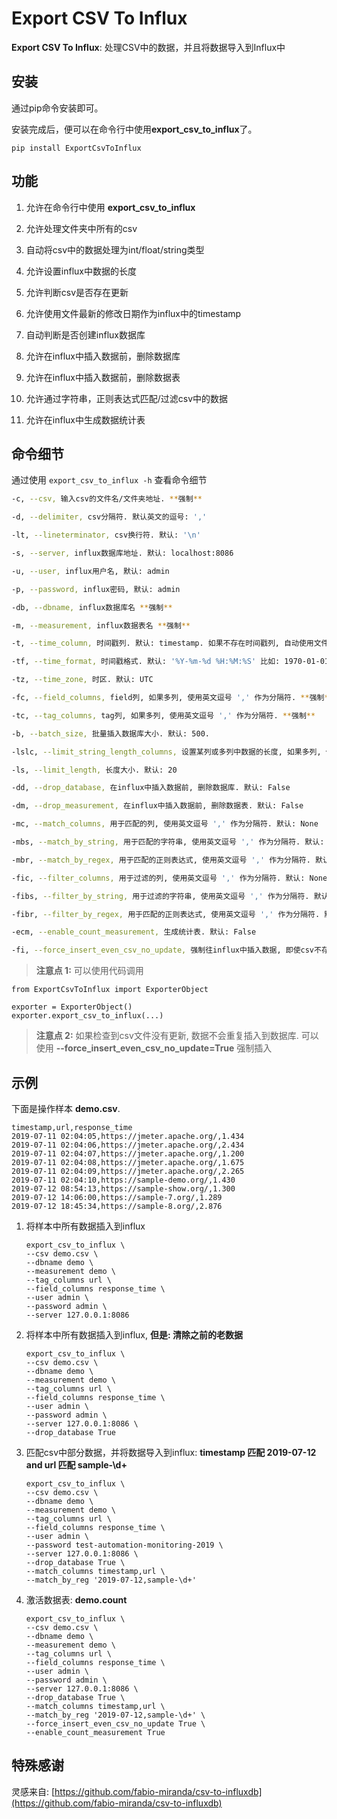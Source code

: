Export CSV To Influx
====================

**Export CSV To Influx**: 处理CSV中的数据，并且将数据导入到Influx中

## 安装
通过pip命令安装即可。

安装完成后，便可以在命令行中使用**export_csv_to_influx**了。

```
pip install ExportCsvToInflux
```

## 功能

1. 允许在命令行中使用 **export_csv_to_influx**

2. 允许处理文件夹中所有的csv

3. 自动将csv中的数据处理为int/float/string类型

4. 允许设置influx中数据的长度

5. 允许判断csv是否存在更新

6. 允许使用文件最新的修改日期作为influx中的timestamp

7. 自动判断是否创建influx数据库

8. 允许在influx中插入数据前，删除数据库

9. 允许在influx中插入数据前，删除数据表

10. 允许通过字符串，正则表达式匹配/过滤csv中的数据

11. 允许在influx中生成数据统计表

## 命令细节

通过使用 `export_csv_to_influx -h` 查看命令细节

```bash
-c, --csv, 输入csv的文件名/文件夹地址. **强制**

-d, --delimiter, csv分隔符. 默认英文的逗号: ','

-lt, --lineterminator, csv换行符. 默认: '\n'

-s, --server, influx数据库地址. 默认: localhost:8086

-u, --user, influx用户名, 默认: admin

-p, --password, influx密码, 默认: admin

-db, --dbname, influx数据库名 **强制**

-m, --measurement, influx数据表名 **强制**

-t, --time_column, 时间戳列. 默认: timestamp. 如果不存在时间戳列, 自动使用文件最新的修改日期作为时间戳

-tf, --time_format, 时间戳格式. 默认: '%Y-%m-%d %H:%M:%S' 比如: 1970-01-01 00:00:00.

-tz, --time_zone, 时区. 默认: UTC

-fc, --field_columns, field列, 如果多列, 使用英文逗号 ',' 作为分隔符. **强制**

-tc, --tag_columns, tag列, 如果多列, 使用英文逗号 ',' 作为分隔符. **强制**

-b, --batch_size, 批量插入数据库大小. 默认: 500.

-lslc, --limit_string_length_columns, 设置某列或多列中数据的长度, 如果多列, 使用英文逗号 ',' 作为分隔符. 默认: None.

-ls, --limit_length, 长度大小. 默认: 20

-dd, --drop_database, 在influx中插入数据前, 删除数据库. 默认: False

-dm, --drop_measurement, 在influx中插入数据前, 删除数据表. 默认: False

-mc, --match_columns, 用于匹配的列, 使用英文逗号 ',' 作为分隔符. 默认: None

-mbs, --match_by_string, 用于匹配的字符串, 使用英文逗号 ',' 作为分隔符. 默认: None

-mbr, --match_by_regex, 用于匹配的正则表达式, 使用英文逗号 ',' 作为分隔符. 默认: None

-fic, --filter_columns, 用于过滤的列, 使用英文逗号 ',' 作为分隔符. 默认: None

-fibs, --filter_by_string, 用于过滤的字符串, 使用英文逗号 ',' 作为分隔符. 默认: None

-fibr, --filter_by_regex, 用于匹配的正则表达式, 使用英文逗号 ',' 作为分隔符. 默认: None

-ecm, --enable_count_measurement, 生成统计表. 默认: False

-fi, --force_insert_even_csv_no_update, 强制往influx中插入数据, 即使csv不存在更新. 默认: False
```

> **注意点 1:** 可以使用代码调用

  ```
  from ExportCsvToInflux import ExporterObject
  
  exporter = ExporterObject()
  exporter.export_csv_to_influx(...)
  ```

> **注意点 2:** 如果检查到csv文件没有更新, 数据不会重复插入到数据库. 可以使用 **--force_insert_even_csv_no_update=True** 强制插入

## 示例

下面是操作样本 **demo.csv**.

``` 
timestamp,url,response_time
2019-07-11 02:04:05,https://jmeter.apache.org/,1.434
2019-07-11 02:04:06,https://jmeter.apache.org/,2.434
2019-07-11 02:04:07,https://jmeter.apache.org/,1.200
2019-07-11 02:04:08,https://jmeter.apache.org/,1.675
2019-07-11 02:04:09,https://jmeter.apache.org/,2.265
2019-07-11 02:04:10,https://sample-demo.org/,1.430
2019-07-12 08:54:13,https://sample-show.org/,1.300
2019-07-12 14:06:00,https://sample-7.org/,1.289
2019-07-12 18:45:34,https://sample-8.org/,2.876
```

1. 将样本中所有数据插入到influx

    ``` 
    export_csv_to_influx \
    --csv demo.csv \
    --dbname demo \
    --measurement demo \
    --tag_columns url \
    --field_columns response_time \
    --user admin \
    --password admin \
    --server 127.0.0.1:8086
    ```

2. 将样本中所有数据插入到influx, **但是: 清除之前的老数据**

    ```
    export_csv_to_influx \
    --csv demo.csv \
    --dbname demo \
    --measurement demo \
    --tag_columns url \
    --field_columns response_time \
    --user admin \
    --password admin \
    --server 127.0.0.1:8086 \
    --drop_database True
    ```

3. 匹配csv中部分数据，并将数据导入到influx: **timestamp 匹配 2019-07-12 and url 匹配 sample-\d+**

    ``` 
    export_csv_to_influx \
    --csv demo.csv \
    --dbname demo \
    --measurement demo \
    --tag_columns url \
    --field_columns response_time \
    --user admin \
    --password test-automation-monitoring-2019 \
    --server 127.0.0.1:8086 \
    --drop_database True \
    --match_columns timestamp,url \
    --match_by_reg '2019-07-12,sample-\d+'
    ```

4. 激活数据表: **demo.count**

    ```
    export_csv_to_influx \
    --csv demo.csv \
    --dbname demo \
    --measurement demo \
    --tag_columns url \
    --field_columns response_time \
    --user admin \
    --password admin \
    --server 127.0.0.1:8086 \
    --drop_database True \
    --match_columns timestamp,url \
    --match_by_reg '2019-07-12,sample-\d+' \
    --force_insert_even_csv_no_update True \
    --enable_count_measurement True 
    ```

## 特殊感谢

灵感来自: [https://github.com/fabio-miranda/csv-to-influxdb](https://github.com/fabio-miranda/csv-to-influxdb)

